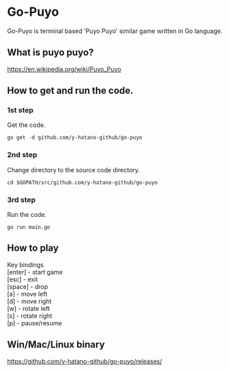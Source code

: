 
# Go-Puyo
Go-Puyo is terminal based 'Puyo Puyo' similar game written in Go language.

## What is puyo puyo?
https://en.wikipedia.org/wiki/Puyo_Puyo

## How to get and run the code.
### 1st step
Get the code.

```
go get -d github.com/y-hatano-github/go-puyo
```
### 2nd step
Change directory to the source code directory.

```
cd $GOPATH/src/github.com/y-hatano-github/go-puyo
```
### 3rd step
Run the code.

```
go run main.go
```

## How to play
Key bindings<br>
[enter] - start game<br>
[esc] - exit<br>
[space] - drop<br>
[a] - move left<br>
[d] - move right<br>
[w] - rotate left<br>
[s] - rotate right<br>
[p] - pause/resume<br>

## Win/Mac/Linux binary
https://github.com/y-hatano-github/go-puyo/releases/
